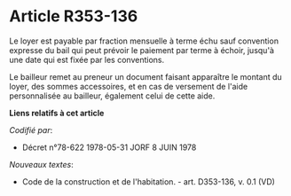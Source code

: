# Article R353-136

Le loyer est payable par fraction mensuelle à terme échu sauf convention expresse du bail qui peut prévoir le paiement par
terme à échoir, jusqu'à une date qui est fixée par les conventions.

Le bailleur remet au preneur un document faisant apparaître le montant du loyer, des sommes accessoires, et en cas de
versement de l'aide personnalisée au bailleur, également celui de cette aide.

**Liens relatifs à cet article**

_Codifié par_:

  - Décret n°78-622 1978-05-31 JORF 8 JUIN 1978

_Nouveaux textes_:

  - Code de la construction et de l'habitation. - art. D353-136, v. 0.1 (VD)
